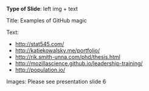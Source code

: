 **Type of Slide**: left img + text

Title: Examples of GitHub magic

Text: 

* http://stat545.com/
*  http://katiekowalsky.me/portfolio/
* http://rik.smith-unna.com/phd/thesis.html
* http://mozillascience.github.io/leadership-training/
* http://population.io/

Images: Please see presentation slide 6

